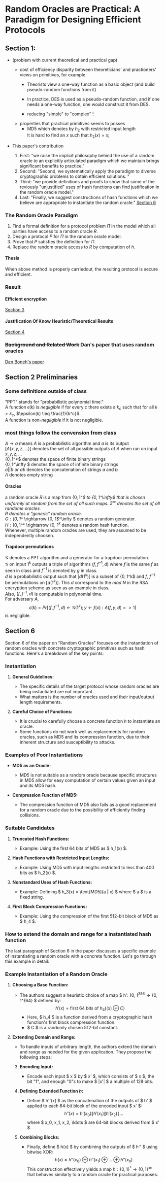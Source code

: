 # Random Oracles are Practical: A Paradigm for Designing Efficient Protocols

## Section 1:
* (problem with current theoretical and practical gap)
    * cost of efficiency
    disparity between theoreticians' and practioners' views on primitives, for example:  
        * Theorists view a one-way function as a basic object (and build pseudo-random functions from it)

        * In practice, DES is used as a pseudo-random function, and if one needs a one-way function, one would construct it from DES.

        * reducing "simple" to "complex" !
    * properties that practical primitives seems to posses
        * MD5 which denotes by $h_2$ with restricted input length  
        It is hard to find an $x$ such that $h_2(x) = x$;

* This paper's contribution
    1. First: "we raise the implicit philosophy behind the use of a random oracle to an explicitly articulated paradigm which we maintain brings significant benefits to practice."
    2. Second: "Second, we systematically apply the paradigm to diverse cryptographic problems to obtain efficient solutions. "
    3. Third: "we provide definitions and proofs to show that some of the  reviously "unjustified" uses of hash functions can find justification in the random oracle model."
    4. Last: "Finally, we suggest constructions of hash functions which we believe are appropriate to instantiate the random oracle." [Section 6](#section-6)

### The Random Oracle Paradigm
1. Find a formal definition for a protocol problem $\Pi$ in the model which all parties have access to a random oracle $R$.
2. Design a protocol $P$ for $\Pi$ in the random oracle model.
3. Prove that $P$ satisfies the definition for $\Pi$.
4. Replace the random oracle access to $R$ by computation of $h$.

#### Thesis
When above method is properly carriedout, the resulting protocol is secure and efficient.

### Result
#### Efficient encryption
[Section 3](#section-3)
#### Justification Of Know Heuristic/Theoretical Results
[Section 4](#section-4)

### ~~Background and Related Work~~ Dan's paper that uses random oracles
[Dan Boneh's paper](./Functional%20Encryption.pdf)


## Section 2 Preliminaries

### Some definitions outside of class
"PPT" stands for "probabilistic polynomial time."  
A function $\epsilon (k)$ is _negligible_ if for every $c$ there exists a $k_c$ such that for all $k > k_c$, $\epsilon(k) \leq \frac{1}{k^c}$.  
A function is _non-negligible_ if it is not negligible.

### most things follow the convension from class  
$A \rightarrow a$ means $A$ is a probabilistic algorithm and $a$ is its output  
$[A(x, y, z, \dots)]$ denotes the set of all possible outputs of $A$ when run on input $x, y, z, \dots$  
$\{0, 1$^*$ denotes the space of finite binary strings  
$\{0, 1$^\infty $ denotes the space of infinite binary strings  
$a||b$ or $ab$ denotes the concatenation of strings $a$ and $b$  
$\Lambda$ denotes empty string

#### Oracles
a random oracle $R$ is a map from $\{0, 1$^*$ to $\{0, 1$^\infty$ that is chosen uniformly at random from the set of all such maps. $2^\infty$ denotes the set of all randome oracles.  
$R$ denotes a "generic" random oracle.  
$G: \{0, 1$^* \rightarrow \{0, 1$^\infty $ denotes a random generator.  
$H: \{0, 1$^* \rightarrow \{0, 1$^k$ denotes a random hash function.  
Whenever, multiple random oracles are used, they are assumed to be independently choosen.

#### Trapdoor permutations
$\mathcal{G}$ denotes a PPT algorithm and a generator for a trapdoor permutation.  
$\mathcal{G}$ on input $1^k$ outputs a triple of algorithms $(f, f^{-1}, d)$ where $f$ is the same $f$ as seen in class and $f^{-1}$ is denoted by $g$ in class.  
$d$ is a probabilistic output such that $[d(1^k)]$ is a subset of $\{0, 1$^k$ and $f$, $f^{-1}$ be permutations on $[d(1^k)]$. This $d$ correspond to the $mod$ $N$ in the RSA encryption scheme as seen as an example in class.  
Also, $(f, f^{-1}, d)$ is computable in polynomial time.  
For adversary $A$, $$\epsilon(k) = Pr[(f, f^{-1}, d) \leftarrow \mathcal{G}(1^k); y \leftarrow f(x): A(f, y, d) => 1]$$ is negligible.



## Section 6
Section 6 of the paper on "Random Oracles" focuses on the instantiation of random oracles with concrete cryptographic primitives such as hash functions. Here's a breakdown of the key points:

### Instantiation

1. **General Guidelines:**
   - The specific details of the target protocol whose random oracles are being instantiated are not important. 
   - What matters is the number of oracles used and their input/output length requirements.

2. **Careful Choice of Functions:**
   - It is crucial to carefully choose a concrete function $h$ to instantiate an oracle. 
   - Some functions do not work well as replacements for random oracles, such as MD5 and its compression function, due to their inherent structure and susceptibility to attacks.

### Examples of Poor Instantiations

- **MD5 as an Oracle:**
  - MD5 is not suitable as a random oracle because specific structures in MD5 allow for easy computation of certain values given an input and its MD5 hash.

- **Compression Function of MD5:**
  - The compression function of MD5 also fails as a good replacement for a random oracle due to the possibility of efficiently finding collisions.

### Suitable Candidates

1. **Truncated Hash Functions:**
   - Example: Using the first 64 bits of MD5 as $ h_1(x) $.

2. **Hash Functions with Restricted Input Lengths:**
   - Example: Using MD5 with input lengths restricted to less than 400 bits as $ h_2(x) $.

3. **Nonstandard Uses of Hash Functions:**
   - Example: Defining $ h_3(x) = \text{MD5}(a \| x) $ where $ a $ is a fixed string.

4. **First Block Compression Functions:**
   - Example: Using the compression of the first 512-bit block of MD5 as $ h_4 $.

### How to extend the domain and range for a instantiated hash function
The last paragraph of Section 6 in the paper discusses a specific example of instantiating a random oracle with a concrete function. Let's go through this example in detail:

### Example Instantiation of a Random Oracle

1. **Choosing a Base Function:**
   - The authors suggest a heuristic choice of a map $ h': \{0, 1$^{256} \rightarrow \{0, 1$^{64} $ defined by:
     $$
     h'(x) = \text{first 64 bits of } h_4((x) \oplus C)
     $$
     - Here, $ h_4 $ is a function derived from a cryptographic hash function's first block compression function.
     - $ C $ is a randomly chosen 512-bit constant.

2. **Extending Domain and Range:**
   - To handle inputs of arbitrary length, the authors extend the domain and range as needed for the given application. They propose the following steps:
   
   3. **Encoding Input:**
      - Encode each input $ x $ by $ x' $, which consists of $ x $, the bit "1", and enough "0"s to make $ |x'| $ a multiple of 128 bits.

   4. **Defining Extended Function $h$:**
      - Define $ h''(x) $ as the concatenation of the outputs of $ h' $ applied to each 64-bit block of the encoded input $ x' $:
        $$
        h''(x) = h'(x_0) \| h'(x_1) \| h'(x_2) \| \ldots
        $$
        where $ x_0, x_1, x_2, \ldots $ are 64-bit blocks derived from $ x' $.

   5. **Combining Blocks:**
      - Finally, define $ h(x) $ by combining the outputs of $ h'' $ using bitwise XOR:
        $$
        h(x) = h''(x_0) \oplus h''(x_1) \oplus \ldots \oplus h''(x_n)
        $$
        This construction effectively yields a map $h: \{0, 1\}^* \rightarrow \{0, 1\}^\infty$ that behaves similarly to a random oracle for practical purposes.
